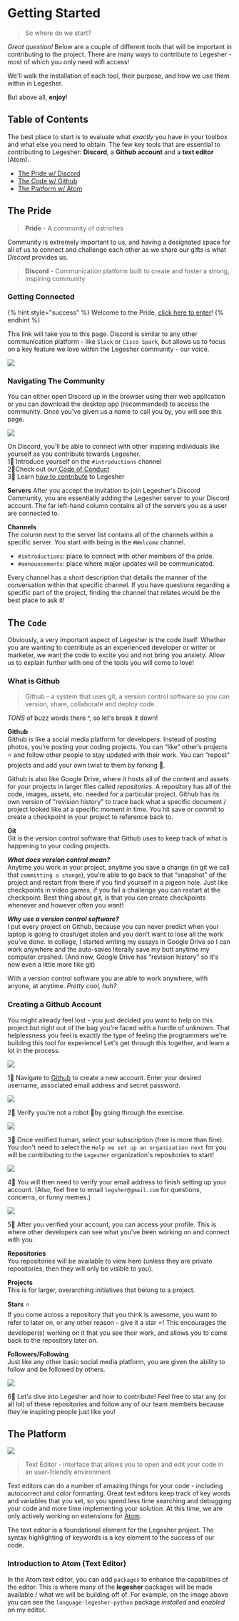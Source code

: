 # Getting Started

> So where do we start?

_Great question!_ Below are a couple of different tools that will be important in contributing to the project. There are many ways to contribute to Legesher - most of which you only need wifi access! 

We'll walk the installation of each tool, their purpose, and how we use them within in Legesher. 

But above all, **enjoy**!

## Table of Contents

The best place to start is to evaluate what _exactly_ you have in your toolbox and what else you need to obtain. The few key tools that are essential to contributing to Legesher: **Discord**, a **Github account** and a **text editor** \(Atom\). 

* [The Pride w/ Discord](getting-started.md#the-pride)
* [The Code w/ Github](getting-started.md#the-code)
* [The Platform w/ Atom](getting-started.md#the-platform)

## The Pride

> **Pride** - A community of ostriches

Community is extremely important to us, and having a designated space for all of us to connect and challenge each other as we share our gifts is what _Discord_ provides us.

> **Discord** - Communication platform built to create and foster a strong, inspiring community

### Getting Connected

{% hint style="success" %}
Welcome to the Pride, [click here to enter](https://discord.gg/yvsprVf)! 
{% endhint %}

This link will take you to this page. Discord is similar to any other communication platform - like `Slack` or `Cisco Spark`, but allows us to focus on a key feature we love within the Legesher community - our voice.

![](../.gitbook/assets/discord-invitation.png)

### Navigating The Community

You can either open Discord up in the browser using their web application or you can download the desktop app \(recommended\) to access the community. Once you've given us a name to call you by, you will see this page.

![](../.gitbook/assets/discord-welcome.png)

On Discord, you'll be able to connect with other inspiring individuals like yourself as you contribute towards Legesher.  
1⃣ Introduce yourself on the `#introductions` channel  
2⃣Check out our[ Code of Conduct](../the-official-things/untitled.md)  
3⃣ Learn [how to contribute](../the-official-things/contributing-guidelines.md) to Legesher

**Servers** After you accept the invitation to join Legesher's Discord Community, you are essentially adding the Legesher server to your Discord account. The far left-hand column contains all of the servers you as a user are connected to.

**Channels**  
The column next to the server list contains all of the channels within a specific server. You start with being in the `#Welcome` channel.

* `#introductions`: place to connect with other members of the pride.
* `#announcements`: place where major updates will be communicated.

Every channel has a short description that details the manner of the conversation within that specific channel. If you have questions regarding a specific part of the project, finding the channel that relates would be the best place to ask it!

## The `Code`

Obviously, a very important aspect of Legesher is the code itself. Whether you are wanting to contribute as an experienced developer or writer or marketer, we want the code to excite you and not bring you anxiety. Allow us to explain further with one of the tools you will come to love!

### What is Github

> Github - a system that uses git, a version control software so you can version, share, collaborate and deploy code.

_TONS_ of buzz words there ^, so let's break it down!

**Github**  
Github is like a social media platform for developers. Instead of posting photos, you’re posting your coding projects. You can “like” other’s projects ⭐ and follow other people to stay updated with their work. You can “repost” projects and add your own twist to them by forking 🍴.

Github is also like Google Drive, where it hosts all of the content and assets for your projects in larger files called _repositories_. A repository has all of the code, images, assets, etc. needed for a particular project. Github has its own version of "revision history" to trace back what a specific document / project looked like at a specific moment in time. You hit save or _commit_ to create a checkpoint in your project to reference back to.

**Git**  
Git is the version control software that Github uses to keep track of what is happening to your coding projects.

_**What does version control mean?**_  
Anytime you work in your project, anytime you save a change \(in git we call that `committing a change`\), you’re able to go back to that “snapshot” of the project and restart from there if you find yourself in a pigeon hole. Just like checkpoints in video games, if you fail a challenge you can restart at the checkpoint. Best thing about git, is that you can create checkpoints whenever and however often you want!

_**Why use a version control software?**_  
I put every project on Github, because you can never predict when your laptop is going to crash/get stolen and you don’t want to lose all the work you’ve done. In college, I started writing my essays in Google Drive so I can work anywhere and the auto-saves literally save my butt anytime my computer crashed. \(And now, Google Drive has “revision history” so it's now even a little more like git\)

With a version control software you are able to work anywhere, with anyone, at anytime. _Pretty cool, huh?_

### Creating a Github Account

You might already feel lost - you just decided you want to help on this project but right out of the bag you're faced with a hurdle of unknown. That helplessness you feel is exactly the type of feeling the programmers we're building this tool for experience! Let's get through this together, and learn a lot in the process.

![](../.gitbook/assets/sign-up-github.png)

1⃣ Navigate to [Github](https://github.com) to create a new account. Enter your desired username, associated email address and secret password.

![](../.gitbook/assets/github-1.png)

2⃣ Verify you're not a robot 🤖by going through the exercise.

![](../.gitbook/assets/github-2.png)

3⃣ Once verified human, select your subscription \(free is more than fine\). You don't need to select the `Help me set up an organization next` for you will be contributing to the `Legesher` organization's repositories to start!

![](../.gitbook/assets/github-4.png)

4⃣ You will then need to verify your email address to finish setting up your account. \(Also, feel free to email `legsher@gmail.com` for questions, concerns, or funny memes.\)

![](../.gitbook/assets/github-5.png)

5⃣ After you verified your account, you can access your profile. This is where other developers can see what you've been working on and connect with you.

**Repositories**  
You repositories will be available to view here \(unless they are private repositories, then they will only be visible to you\).

**Projects**  
This is for larger, overarching initiatives that belong to a project.

**Stars** ⭐  
If you come across a repository that you think is awesome, you want to refer to later on, or any other reason - give it a star ⭐! This encourages the developer\(s\) working on it that you see their work, and allows you to come back to the repository later on.

**Followers/Following**  
Just like any other basic social media platform, you are given the ability to follow and be followed by others.

![](../.gitbook/assets/github-6.png)

6⃣ Let's dive into Legesher and how to contribute! Feel free to star any \(or all lol\) of these repositories and follow any of our team members because they're inspiring people just like you!

## The Platform

![](../.gitbook/assets/atom-mainscreen.png)

> Text Editor - interface that allows you to open and edit your code in an user-friendly environment

Text editors can do a number of amazing things for your code - including autocorrect and color formatting. Great text editors keep track of key words and variables that you set, so you spend less time searching and debugging your code and more time implementing your solution. At this time, we are only actively working on extensions for [Atom](https://atom.io).

The text editor is a foundational element for the Legesher project. The syntax highlighting of keywords is a key element to the success of our code.

### Introduction to Atom \(Text Editor\)

In the Atom text editor, you can add `packages` to enhance the capabilities of the editor. This is where many of the **legesher** packages will be made available / what we will be building off of. For example, on the image above you can see the `language-legesher-python` package _installed_ and _enabled_ on my editor.


